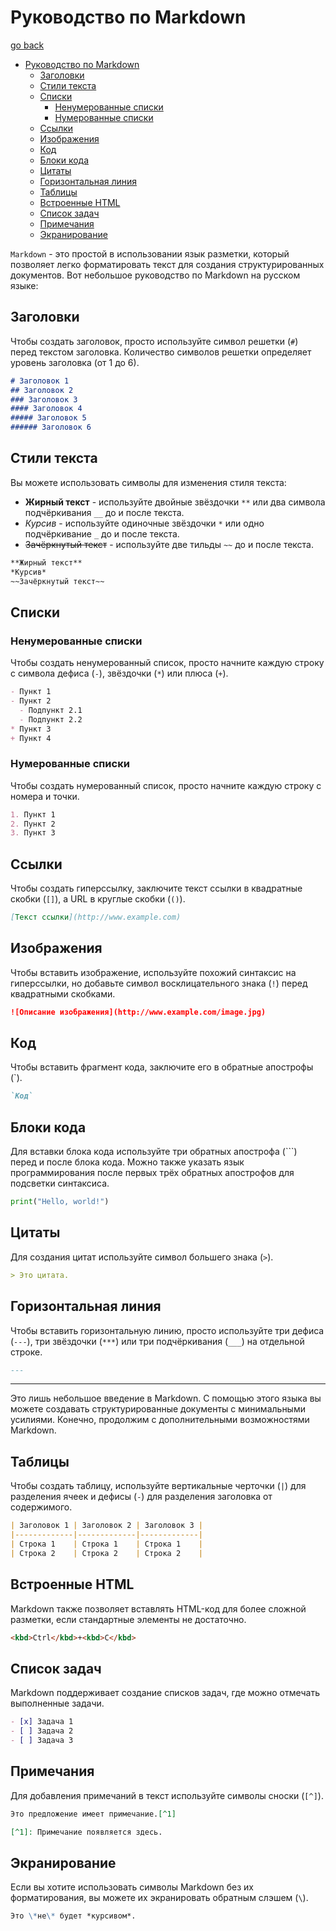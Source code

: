 # Руководство по Markdown

[go back](../README.md#markdown)

- [Руководство по Markdown](#руководство-по-markdown)
  - [Заголовки](#заголовки)
  - [Стили текста](#стили-текста)
  - [Списки](#списки)
    - [Ненумерованные списки](#ненумерованные-списки)
    - [Нумерованные списки](#нумерованные-списки)
  - [Ссылки](#ссылки)
  - [Изображения](#изображения)
  - [Код](#код)
  - [Блоки кода](#блоки-кода)
  - [Цитаты](#цитаты)
  - [Горизонтальная линия](#горизонтальная-линия)
  - [Таблицы](#таблицы)
  - [Встроенные HTML](#встроенные-html)
  - [Список задач](#список-задач)
  - [Примечания](#примечания)
  - [Экранирование](#экранирование)

`Markdown` - это простой в использовании язык разметки, который позволяет легко форматировать текст для создания структурированных документов. Вот небольшое руководство по Markdown на русском языке:

## Заголовки

Чтобы создать заголовок, просто используйте символ решетки (`#`) перед текстом заголовка. Количество символов решетки определяет уровень заголовка (от 1 до 6).

```markdown
# Заголовок 1
## Заголовок 2
### Заголовок 3
#### Заголовок 4
##### Заголовок 5
###### Заголовок 6
```

## Стили текста

Вы можете использовать символы для изменения стиля текста:

- **Жирный текст** - используйте двойные звёздочки `**` или два символа подчёркивания `__` до и после текста.
- *Курсив* - используйте одиночные звёздочки `*` или одно подчёркивание `_` до и после текста.
- ~~Зачёркнутый текст~~ - используйте две тильды `~~` до и после текста.

```markdown
**Жирный текст**
*Курсив*
~~Зачёркнутый текст~~
```

## Списки

### Ненумерованные списки

Чтобы создать ненумерованный список, просто начните каждую строку с символа дефиса (`-`), звёздочки (`*`) или плюса (`+`).

```markdown
- Пункт 1
- Пункт 2
  - Подпункт 2.1
  - Подпункт 2.2
* Пункт 3
+ Пункт 4
```

### Нумерованные списки

Чтобы создать нумерованный список, просто начните каждую строку с номера и точки.

```markdown
1. Пункт 1
2. Пункт 2
3. Пункт 3
```

## Ссылки

Чтобы создать гиперссылку, заключите текст ссылки в квадратные скобки (`[]`), а URL в круглые скобки (`()`).

```markdown
[Текст ссылки](http://www.example.com)
```

## Изображения

Чтобы вставить изображение, используйте похожий синтаксис на гиперссылки, но добавьте символ восклицательного знака (`!`) перед квадратными скобками.

```markdown
![Описание изображения](http://www.example.com/image.jpg)
```

## Код

Чтобы вставить фрагмент кода, заключите его в обратные апострофы (\`).

```markdown
`Код`
```

## Блоки кода

Для вставки блока кода используйте три обратных апострофа (\`\`\`) перед и после блока кода. Можно также указать язык программирования после первых трёх обратных апострофов для подсветки синтаксиса.

```python
print("Hello, world!")
```

## Цитаты

Для создания цитат используйте символ большего знака (`>`).

```markdown
> Это цитата.
```

## Горизонтальная линия

Чтобы вставить горизонтальную линию, просто используйте три дефиса (`---`), три звёздочки (`***`) или три подчёркивания (`___`) на отдельной строке.

```markdown
---
```
---
Это лишь небольшое введение в Markdown. С помощью этого языка вы можете создавать структурированные документы с минимальными усилиями.
Конечно, продолжим с дополнительными возможностями Markdown.

## Таблицы

Чтобы создать таблицу, используйте вертикальные черточки (`|`) для разделения ячеек и дефисы (`-`) для разделения заголовка от содержимого.

```markdown
| Заголовок 1 | Заголовок 2 | Заголовок 3 |
|-------------|-------------|-------------|
| Строка 1    | Строка 1    | Строка 1    |
| Строка 2    | Строка 2    | Строка 2    |
```

## Встроенные HTML

Markdown также позволяет вставлять HTML-код для более сложной разметки, если стандартные элементы не достаточно.

```markdown
<kbd>Ctrl</kbd>+<kbd>C</kbd>
```

## Список задач

Markdown поддерживает создание списков задач, где можно отмечать выполненные задачи.

```markdown
- [x] Задача 1
- [ ] Задача 2
- [ ] Задача 3
```

## Примечания

Для добавления примечаний в текст используйте символы сноски (`[^]`).

```markdown
Это предложение имеет примечание.[^1]

[^1]: Примечание появляется здесь.
```

## Экранирование

Если вы хотите использовать символы Markdown без их форматирования, вы можете их экранировать обратным слэшем (`\`).

```markdown
Это \*не\* будет *курсивом*.
```